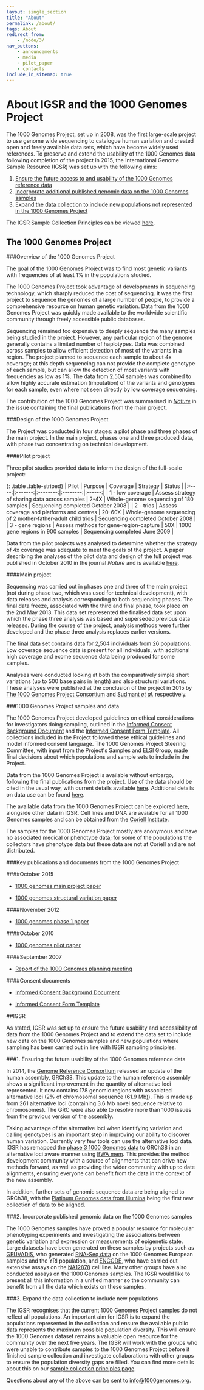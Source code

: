 ```yaml
---
layout: single_section
title: "About"
permalink: /about/
tags: About
redirect_from:
    - /node/3/
nav_buttons:
    - announcements
    - media
    - pilot_paper
    - contacts
include_in_sitemap: true
---
```


# About IGSR and the 1000 Genomes Project

The 1000 Genomes Project, set up in 2008, was the first large-scale project to use genome wide sequencing to catalogue human variation and created open and freely available data sets, which have become widely used references. To preserve and extend the usability of the 1000 Genomes data following completion of the project in 2015, the International Genome Sample Resource (IGSR) was set up with the following aims:

1. [Ensure the future access to and usability of the 1000 Genomes reference data](#aim1)
2. [Incorporate additional published genomic data on the 1000 Genomes samples](#aim2)
3. [Expand the data collection to include new populations not represented in the 1000 Genomes Project](#aim3)

The IGSR Sample Collection Principles can be viewed [here](/sample_collection_principles).

## The 1000 Genomes Project

###Overview of the 1000 Genomes Project

The goal of the 1000 Genomes Project was to find most genetic variants with frequencies of at least 1% in the populations studied.

The 1000 Genomes Project took advantage of developments in sequencing technology, which sharply reduced the cost of sequencing. It was the first project to sequence the genomes of a large number of people, to provide a comprehensive resource on human genetic variation. Data from the 1000 Genomes Project was quickly made available to the worldwide scientific community through freely accessible public databases.

Sequencing remained too expensive to deeply sequence the many samples being studied in the project. However, any particular region of the genome generally contains a limited number of haplotypes. Data was combined across samples to allow efficient detection of most of the variants in a region. The project planned to sequence each sample to about 4x coverage; at this depth sequencing can not provide the complete genotype of each sample, but can allow the detection of most variants with frequencies as low as 1%. The data from 2,504 samples was combined to allow highly accurate estimation (imputation) of the variants and genotypes for each sample, even where not seen directly by low coverage sequencing.

The contribution of the 1000 Genomes Project was summarised in [_Nature_](http://www.nature.com/nature/journal/v526/n7571/full/526052a.html) in the issue containing the final publications from the main project.

###Design of the 1000 Genomes Project

The Project was conducted in four stages: a pilot phase and three phases of the main project. In the main project, phases one and three produced data, with phase two concentrating on technical development.

####Pilot project

Three pilot studies provided data to inform the design of the full-scale project:

{: .table .table-striped}
| Pilot | Purpose | Coverage | Strategy | Status |
|:-----:|:-------:|:--------:|:--------:|:------:|
| 1 - low coverage | Assess strategy of sharing data across samples | 2-4X | Whole-genome sequencing of 180 samples | Sequencing completed October 2008 |
| 2 - trios | Assess coverage and platforms and centres | 20-60X | Whole-genome sequencing of 2 mother-father-adult child trios | Sequencing completed October 2008 |
| 3 - gene regions | Assess methods for gene-region-capture | 50X | 1000 gene regions in 900 samples | Sequencing completed June 2009 |

Data from the pilot projects was analysed to determine whether the strategy of 4x coverage was adequate to meet the goals of the project. A paper describing the analyses of the pilot data and design of the full project was published in October 2010 in the journal _Nature_ and is available [here](/sites/1000genomes.org/files/docs/nature09534.pdf).

####Main project

Sequencing was carried out in phases one and three of the main project (not during phase two, which was used for technical development), with data releases and analysis corresponding to both sequencing phases. The final data freeze, associated with the third and final phase, took place on the 2nd May 2013. This data set represented the finalised data set upon which the phase three analysis was based and superseded previous data releases. During the course of the project, analysis methods were further developed and the phase three analysis replaces earlier versions.

The final data set contains data for 2,504 individuals from 26 populations. Low coverage sequence data is present for all individuals, with additional high coverage and exome sequence data being produced for some samples.

Analyses were conducted looking at both the comparatively simple short variations (up to 500 base pairs in length) and also structural variations. These analyses were published at the conclusion of the project in 2015 by [The 1000 Genomes Project Consortium](http://www.nature.com/nature/journal/v526/n7571/full/nature15393.html) and [Sudmant _et al._](http://www.nature.com/nature/journal/v526/n7571/full/nature15394.html) respectively.

###1000 Genomes Project samples and data

The 1000 Genomes Project developed guidelines on ethical considerations for investigators doing sampling, outlined in the  [Informed Consent Background Document](http://www.1000genomes.org/sites/1000genomes.org/files/docs/Informed%20Consent%20Background%20Document.pdf) and the [Informed Consent Form Template](http://www.1000genomes.org/sites/1000genomes.org/files/docs/Informed%20Consent%20Form%20Template.pdf). All collections included in the Project followed these ethical guidelines and model informed consent language. The 1000 Genomes Project Steering Committee, with input from the Project's Samples and ELSI Group, made final decisions about which populations and sample sets to include in the Project.

Data from the 1000 Genomes Project is available without embargo, following the final publications from the project. Use of the data should be cited in the usual way, with current details available [here](http://www.1000genomes.org/faq/how-do-i-cite-1000-genomes-project). Additional details on data use can be found [here](https://github.com/igsr/1000Genomes_data_indexes/blob/master/IGSR_data_disclaimer.md).

The available data from the 1000 Genomes Project can be explored [here](http://www.1000genomes.org/data), alongside other data in IGSR. Cell lines and DNA are avaiable for all 1000 Genomes samples and can be obtained from the [Coriell Institute](https://catalog.coriell.org).

The samples for the 1000 Genomes Project mostly are anonymous and have no associated medical or phenotype data; for some of the populations the collectors have phenotype data but these data are not at Coriell and are not distributed.

###Key publications and documents from the 1000 Genomes Project

####October 2015

- [1000 genomes main project paper](http://www.nature.com/nature/journal/v526/n7571/full/nature15393.html)

- [1000 genomes structural variation paper](http://www.nature.com/nature/journal/v526/n7571/full/nature15394.html)

####November 2012

- [1000 genomes phase 1 paper](http://www.nature.com/nature/journal/v491/n7422/full/nature11632.html)

####October 2010

- [1000 genomes pilot paper](http://www.nature.com/nature/journal/v467/n7319/full/nature09534.html)

####September 2007

- [Report of the 1000 Genomes planning meeting](/sites/1000genomes.org/files/docs/1000Genomes-MeetingReport.pdf)

####Consent documents

- [Informed Consent Background Document](http://www.1000genomes.org/sites/1000genomes.org/files/docs/Informed%20Consent%20Background%20Document.pdf)

- [Informed Consent Form Template](http://www.1000genomes.org/sites/1000genomes.org/files/docs/Informed%20Consent%20Form%20Template.pdf)

##IGSR

As stated, IGSR was set up to ensure the future usability and accessibility of data from the 1000 Genomes Project and to extend the data set to include new data on the 1000 Genomes samples and new populations where sampling has been carried out in line with IGSR sampling principles.

###<a name="aim1"></a>1. Ensuring the future usability of the 1000 Genomes reference data

In 2014, the [Genome Reference Consortium](http://www.ncbi.nlm.nih.gov/projects/genome/assembly/grc/) released an update of the human assembly, GRCh38. This update to the human reference assembly shows a significant improvement in the quantity of alternative loci represented. It now contains 178 genomic regions with associated alternative loci (2% of chromosomal sequence (61.9 Mb)). This is made up from 261 alternative loci (containing 3.6 Mb novel sequence relative to chromosomes). The GRC were also able to resolve more than 1000 issues from the previous version of the assembly.

Taking advantage of the alternative loci when identifying variation and calling genotypes is an important step in improving our ability to discover human variation. Currently very few tools can use the alternative loci data. IGSR has remapped the [phase 3 1000 Genomes data](ftp://ftp.1000genomes.ebi.ac.uk/vol1/ftp/release/20130502/) to GRCh38 in an alternative loci aware manner using [BWA mem](http://bio-bwa.sourceforge.net/). This provides the method development community with a source of alignments that can drive new methods forward, as well as providing the wider community with up to date alignments, ensuring everyone can benefit from the data in the context of the new assembly.

In addition, further sets of genomic sequence data are being aligned to GRCh38, with the [Platinum Genomes data from Illumina](http://www.illumina.com/platinumgenomes/) being the first new collection of data to be aligned.

###<a name="aim2"></a>2. Incorporate published genomic data on the 1000 Genomes samples

The 1000 Genomes samples have proved a popular resource for molecular phenotyping experiments and investigating the associations between genetic variation and expression or measurements of epigenetic state. Large datasets have been generated on these samples by projects such as [GEUVADIS](http://www.geuvadis.org/web/geuvadis), who generated [RNA-Seq data](http://www.geuvadis.org/web/geuvadis/rnaseq-project) on the 1000 Genomes European samples and the YRI population, and [ENCODE](https://www.encodeproject.org/), who have carried out extensive assays on the [NA12878](https://www.encodeproject.org/search/?searchTerm=GM12878) cell line. Many other groups have also conducted assays on the 1000 Genomes samples. The IGSR would like to present all this information in a unified manner so the community can benefit from all the data which exists on these samples.

###<a name="aim3"></a>3. Expand the data collection to include new populations

The IGSR recognises that the current 1000 Genomes Project samples do not reflect all populations. An important aim for IGSR is to expand the populations represented in the collection and ensure the available public data represents the maximum possible population diversity. This will ensure the 1000 Genomes dataset remains a valuable open resource for the community over the next five years. The IGSR will work with the groups who were unable to contribute samples to the 1000 Genomes Project before it finished sample collection and investigate collaborations with other groups to ensure the population diversity gaps are filled. You can find more details about this on our [sample collection principles page](/sample_collection_principles).

Questions about any of the above can be sent to info@1000genomes.org.
